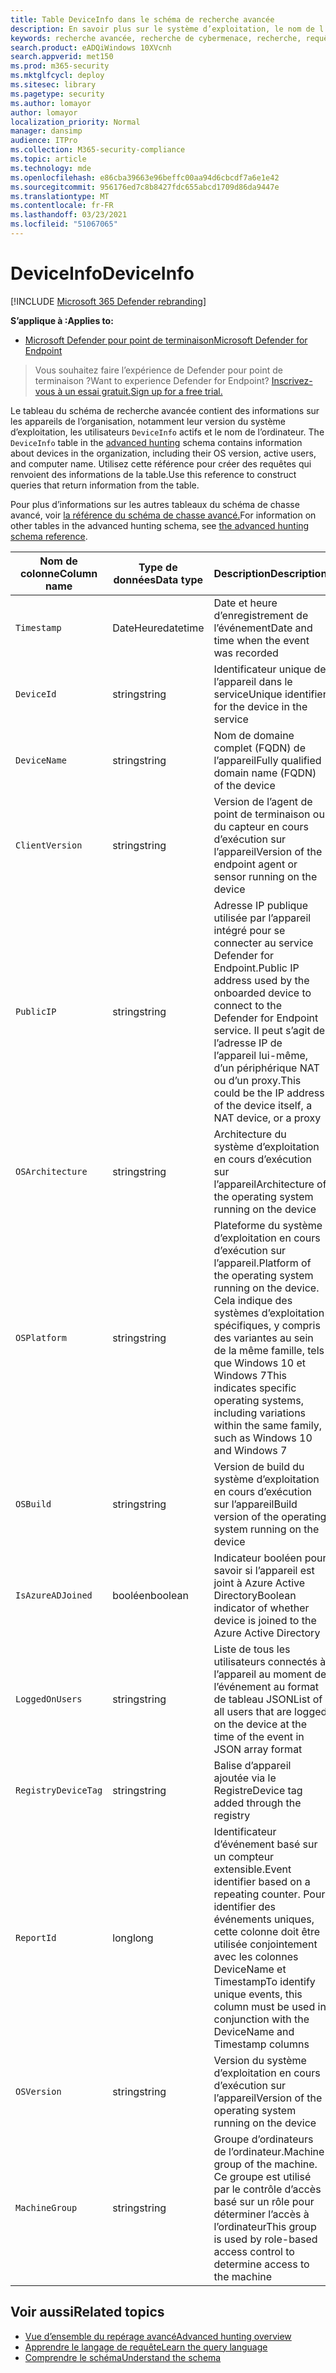 ```yaml
---
title: Table DeviceInfo dans le schéma de recherche avancée
description: En savoir plus sur le système d’exploitation, le nom de l’ordinateur et d’autres informations sur l’appareil dans la table DeviceInfo du schéma de recherche avancée
keywords: recherche avancée, recherche de cybermenace, recherche, requête, télémétrie, référence de schéma, kusto, table, colonne, type de données, description, deviceinfo, appareil, système d’exploitation, plateforme, utilisateurs, DeviceInfo
search.product: eADQiWindows 10XVcnh
search.appverid: met150
ms.prod: m365-security
ms.mktglfcycl: deploy
ms.sitesec: library
ms.pagetype: security
ms.author: lomayor
author: lomayor
localization_priority: Normal
manager: dansimp
audience: ITPro
ms.collection: M365-security-compliance
ms.topic: article
ms.technology: mde
ms.openlocfilehash: e86cba39663e96beffc00aa94d6cbcdf7a6e1e42
ms.sourcegitcommit: 956176ed7c8b8427fdc655abcd1709d86da9447e
ms.translationtype: MT
ms.contentlocale: fr-FR
ms.lasthandoff: 03/23/2021
ms.locfileid: "51067065"
---
```

# <a name="deviceinfo"></a><span data-ttu-id="7698a-104">DeviceInfo</span><span class="sxs-lookup"><span data-stu-id="7698a-104">DeviceInfo</span></span>

[!INCLUDE [Microsoft 365 Defender rebranding](../../includes/microsoft-defender.md)]

<span data-ttu-id="7698a-105">**S’applique à :**</span><span class="sxs-lookup"><span data-stu-id="7698a-105">**Applies to:**</span></span>
- [<span data-ttu-id="7698a-106">Microsoft Defender pour point de terminaison</span><span class="sxs-lookup"><span data-stu-id="7698a-106">Microsoft Defender for Endpoint</span></span>](https://go.microsoft.com/fwlink/p/?linkid=2154037)


><span data-ttu-id="7698a-107">Vous souhaitez faire l’expérience de Defender pour point de terminaison ?</span><span class="sxs-lookup"><span data-stu-id="7698a-107">Want to experience Defender for Endpoint?</span></span> [<span data-ttu-id="7698a-108">Inscrivez-vous à un essai gratuit.</span><span class="sxs-lookup"><span data-stu-id="7698a-108">Sign up for a free trial.</span></span>](https://www.microsoft.com/microsoft-365/windows/microsoft-defender-atp?ocid=docs-wdatp-advancedhuntingref-abovefoldlink)

<span data-ttu-id="7698a-109">Le tableau du schéma de recherche avancée contient des informations sur les appareils de l’organisation, notamment leur version du système d’exploitation, les utilisateurs `DeviceInfo` actifs et le nom de l’ordinateur. [](advanced-hunting-overview.md)</span><span class="sxs-lookup"><span data-stu-id="7698a-109">The `DeviceInfo` table in the [advanced hunting](advanced-hunting-overview.md) schema contains information about devices in the organization, including their OS version, active users, and computer name.</span></span> <span data-ttu-id="7698a-110">Utilisez cette référence pour créer des requêtes qui renvoient des informations de la table.</span><span class="sxs-lookup"><span data-stu-id="7698a-110">Use this reference to construct queries that return information from the table.</span></span>

<span data-ttu-id="7698a-111">Pour plus d’informations sur les autres tableaux du schéma de chasse avancé, voir [la référence du schéma de chasse avancé.](advanced-hunting-schema-reference.md)</span><span class="sxs-lookup"><span data-stu-id="7698a-111">For information on other tables in the advanced hunting schema, see [the advanced hunting schema reference](advanced-hunting-schema-reference.md).</span></span>

| <span data-ttu-id="7698a-112">Nom de colonne</span><span class="sxs-lookup"><span data-stu-id="7698a-112">Column name</span></span> | <span data-ttu-id="7698a-113">Type de données</span><span class="sxs-lookup"><span data-stu-id="7698a-113">Data type</span></span> | <span data-ttu-id="7698a-114">Description</span><span class="sxs-lookup"><span data-stu-id="7698a-114">Description</span></span> |
|-------------|-----------|-------------|
| `Timestamp` | <span data-ttu-id="7698a-115">DateHeure</span><span class="sxs-lookup"><span data-stu-id="7698a-115">datetime</span></span> | <span data-ttu-id="7698a-116">Date et heure d’enregistrement de l’événement</span><span class="sxs-lookup"><span data-stu-id="7698a-116">Date and time when the event was recorded</span></span> |
| `DeviceId` | <span data-ttu-id="7698a-117">string</span><span class="sxs-lookup"><span data-stu-id="7698a-117">string</span></span> | <span data-ttu-id="7698a-118">Identificateur unique de l’appareil dans le service</span><span class="sxs-lookup"><span data-stu-id="7698a-118">Unique identifier for the device in the service</span></span> |
| `DeviceName` | <span data-ttu-id="7698a-119">string</span><span class="sxs-lookup"><span data-stu-id="7698a-119">string</span></span> | <span data-ttu-id="7698a-120">Nom de domaine complet (FQDN) de l’appareil</span><span class="sxs-lookup"><span data-stu-id="7698a-120">Fully qualified domain name (FQDN) of the device</span></span> |
| `ClientVersion` | <span data-ttu-id="7698a-121">string</span><span class="sxs-lookup"><span data-stu-id="7698a-121">string</span></span> | <span data-ttu-id="7698a-122">Version de l’agent de point de terminaison ou du capteur en cours d’exécution sur l’appareil</span><span class="sxs-lookup"><span data-stu-id="7698a-122">Version of the endpoint agent or sensor running on the device</span></span> |
| `PublicIP` | <span data-ttu-id="7698a-123">string</span><span class="sxs-lookup"><span data-stu-id="7698a-123">string</span></span> | <span data-ttu-id="7698a-124">Adresse IP publique utilisée par l’appareil intégré pour se connecter au service Defender for Endpoint.</span><span class="sxs-lookup"><span data-stu-id="7698a-124">Public IP address used by the onboarded device to connect to the Defender for Endpoint service.</span></span> <span data-ttu-id="7698a-125">Il peut s’agit de l’adresse IP de l’appareil lui-même, d’un périphérique NAT ou d’un proxy.</span><span class="sxs-lookup"><span data-stu-id="7698a-125">This could be the IP address of the device itself, a NAT device, or a proxy</span></span> |
| `OSArchitecture` | <span data-ttu-id="7698a-126">string</span><span class="sxs-lookup"><span data-stu-id="7698a-126">string</span></span> | <span data-ttu-id="7698a-127">Architecture du système d’exploitation en cours d’exécution sur l’appareil</span><span class="sxs-lookup"><span data-stu-id="7698a-127">Architecture of the operating system running on the device</span></span> |
| `OSPlatform` | <span data-ttu-id="7698a-128">string</span><span class="sxs-lookup"><span data-stu-id="7698a-128">string</span></span> | <span data-ttu-id="7698a-129">Plateforme du système d’exploitation en cours d’exécution sur l’appareil.</span><span class="sxs-lookup"><span data-stu-id="7698a-129">Platform of the operating system running on the device.</span></span> <span data-ttu-id="7698a-130">Cela indique des systèmes d’exploitation spécifiques, y compris des variantes au sein de la même famille, tels que Windows 10 et Windows 7</span><span class="sxs-lookup"><span data-stu-id="7698a-130">This indicates specific operating systems, including variations within the same family, such as Windows 10 and Windows 7</span></span> |
| `OSBuild` | <span data-ttu-id="7698a-131">string</span><span class="sxs-lookup"><span data-stu-id="7698a-131">string</span></span> | <span data-ttu-id="7698a-132">Version de build du système d’exploitation en cours d’exécution sur l’appareil</span><span class="sxs-lookup"><span data-stu-id="7698a-132">Build version of the operating system running on the device</span></span> |
| `IsAzureADJoined` | <span data-ttu-id="7698a-133">booléen</span><span class="sxs-lookup"><span data-stu-id="7698a-133">boolean</span></span> | <span data-ttu-id="7698a-134">Indicateur booléen pour savoir si l’appareil est joint à Azure Active Directory</span><span class="sxs-lookup"><span data-stu-id="7698a-134">Boolean indicator of whether device is joined to the Azure Active Directory</span></span> |
| `LoggedOnUsers` | <span data-ttu-id="7698a-135">string</span><span class="sxs-lookup"><span data-stu-id="7698a-135">string</span></span> | <span data-ttu-id="7698a-136">Liste de tous les utilisateurs connectés à l’appareil au moment de l’événement au format de tableau JSON</span><span class="sxs-lookup"><span data-stu-id="7698a-136">List of all users that are logged on the device at the time of the event in JSON array format</span></span> |
| `RegistryDeviceTag` | <span data-ttu-id="7698a-137">string</span><span class="sxs-lookup"><span data-stu-id="7698a-137">string</span></span> | <span data-ttu-id="7698a-138">Balise d’appareil ajoutée via le Registre</span><span class="sxs-lookup"><span data-stu-id="7698a-138">Device tag added through the registry</span></span> |
| `ReportId` | <span data-ttu-id="7698a-139">long</span><span class="sxs-lookup"><span data-stu-id="7698a-139">long</span></span> | <span data-ttu-id="7698a-140">Identificateur d’événement basé sur un compteur extensible.</span><span class="sxs-lookup"><span data-stu-id="7698a-140">Event identifier based on a repeating counter.</span></span> <span data-ttu-id="7698a-141">Pour identifier des événements uniques, cette colonne doit être utilisée conjointement avec les colonnes DeviceName et Timestamp</span><span class="sxs-lookup"><span data-stu-id="7698a-141">To identify unique events, this column must be used in conjunction with the DeviceName and Timestamp columns</span></span> |
| `OSVersion` | <span data-ttu-id="7698a-142">string</span><span class="sxs-lookup"><span data-stu-id="7698a-142">string</span></span> | <span data-ttu-id="7698a-143">Version du système d’exploitation en cours d’exécution sur l’appareil</span><span class="sxs-lookup"><span data-stu-id="7698a-143">Version of the operating system running on the device</span></span> |
| `MachineGroup` | <span data-ttu-id="7698a-144">string</span><span class="sxs-lookup"><span data-stu-id="7698a-144">string</span></span> | <span data-ttu-id="7698a-145">Groupe d’ordinateurs de l’ordinateur.</span><span class="sxs-lookup"><span data-stu-id="7698a-145">Machine group of the machine.</span></span> <span data-ttu-id="7698a-146">Ce groupe est utilisé par le contrôle d’accès basé sur un rôle pour déterminer l’accès à l’ordinateur</span><span class="sxs-lookup"><span data-stu-id="7698a-146">This group is used by role-based access control to determine access to the machine</span></span> |

## <a name="related-topics"></a><span data-ttu-id="7698a-147">Voir aussi</span><span class="sxs-lookup"><span data-stu-id="7698a-147">Related topics</span></span>
- [<span data-ttu-id="7698a-148">Vue d’ensemble du repérage avancé</span><span class="sxs-lookup"><span data-stu-id="7698a-148">Advanced hunting overview</span></span>](advanced-hunting-overview.md)
- [<span data-ttu-id="7698a-149">Apprendre le langage de requête</span><span class="sxs-lookup"><span data-stu-id="7698a-149">Learn the query language</span></span>](advanced-hunting-query-language.md)
- [<span data-ttu-id="7698a-150">Comprendre le schéma</span><span class="sxs-lookup"><span data-stu-id="7698a-150">Understand the schema</span></span>](advanced-hunting-schema-reference.md)

